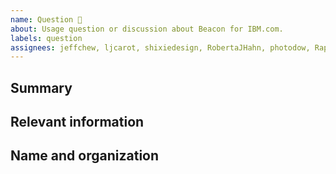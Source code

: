 ```yaml
---
name: Question 🤔
about: Usage question or discussion about Beacon for IBM.com.
labels: question
assignees: jeffchew, ljcarot, shixiedesign, RobertaJHahn, photodow, RaphaelAmadeu, guilhermelMoraes
---
```


<!--

Hi there! 👋 Hope everything is going okay using projects from Beacon for
IBM.com. It looks like you might have a question about our work, so we wanted to
share a couple resources that you could use if you haven't tried them yet 🙂.

If you're an IBMer, we have a couple of Slack channels available across all IBM
Workspaces:

- #carbon-for-ibm-dotcom for questions about Beacon for IBM.com

If these resources don't work out, help us out by filling out a couple of
details below!

-->

## Summary

## Relevant information

## Name and organization

<!-- Provide as much useful information as you can -->